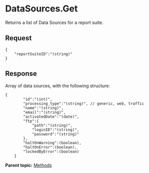 #  **DataSources.Get** 

Returns a list of Data Sources for a report suite.

##  **Request** 

```
{
    "reportSuiteID":"(string)"
}
```

## Response

Array of data sources, with the following structure:

```
{
        "id":"(int)",
        "processing_type":"(string)", // generic, web, traffic
        "name":"(string)",
        "email":"(string)",
        "activatedDate":"(date)",
        "ftp":{
            "path":"(string)",
            "loginID":"(string)",
            "password":"(string)"
        },
        "haltOnWarning":(boolean),
        "haltOnError":(boolean),
        "lockedByError":(boolean)
    }
```

**Parent topic:** [Methods](../methods/c_data_sources_methods_1.4.md)


